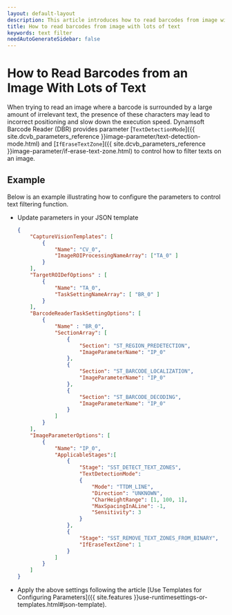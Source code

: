 ```yaml
---   
layout: default-layout
description: This article introduces how to read barcodes from image with lots of text
title: How to read barcodes from image with lots of text
keywords: text filter
needAutoGenerateSidebar: false
---
```


# How to Read Barcodes from an Image With Lots of Text

When trying to read an image where a barcode is surrounded by a large amount of irrelevant text, the presence of these characters may lead to incorrect positioning and slow down the execution speed. Dynamsoft Barcode Reader (DBR) provides parameter [`TextDetectionMode`]({{ site.dcvb_parameters_reference }}image-parameter/text-detection-mode.html) and [`IfEraseTextZone`]({{ site.dcvb_parameters_reference }}image-parameter/if-erase-text-zone.html) to control how to filter texts on an image.

## Example

Below is an example illustrating how to configure the parameters to control text filtering function.

* Update parameters in your JSON template

    ```json
    {
        "CaptureVisionTemplates": [
            {
                "Name": "CV_0",
                "ImageROIProcessingNameArray": ["TA_0" ]
            }       
        ],
        "TargetROIDefOptions" : [
            {
                "Name": "TA_0",
                "TaskSettingNameArray": [ "BR_0" ]
            }
        ],
        "BarcodeReaderTaskSettingOptions": [
            {
                "Name" : "BR_0",
                "SectionArray": [
                    {
                        "Section": "ST_REGION_PREDETECTION",
                        "ImageParameterName": "IP_0"
                    },
                    {
                        "Section": "ST_BARCODE_LOCALIZATION",
                        "ImageParameterName": "IP_0"
                    },
                    {
                        "Section": "ST_BARCODE_DECODING",
                        "ImageParameterName": "IP_0"
                    }
                ]
            }
        ],
        "ImageParameterOptions": [
            {
                "Name": "IP_0",
                "ApplicableStages":[
                    { 
                        "Stage": "SST_DETECT_TEXT_ZONES",
                        "TextDetectionMode":
                        {
                            "Mode": "TTDM_LINE",
                            "Direction": "UNKNOWN",
                            "CharHeightRange": [1, 100, 1],
                            "MaxSpacingInALine": -1,
                            "Sensitivity": 3
                        }
                    },
                    { 
                        "Stage": "SST_REMOVE_TEXT_ZONES_FROM_BINARY",
                        "IfEraseTextZone": 1
                    }
                ]
            }
        ]
    }
    ```

* Apply the above settings following the article [Use Templates for Configuring Parameters]({{ site.features }}use-runtimesettings-or-templates.html#json-template).
